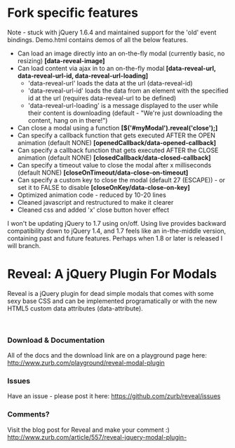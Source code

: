 <h1>Fork specific features</h1>
<p>Note - stuck with jQuery 1.6.4 and maintained support for the 'old' event bindings. Demo.html contains demos of all the below features.</p>
<ul>
  <li>Can load an image directly into an on-the-fly modal (currently basic, no resizing) <strong>[data-reveal-image]</strong></li>
  <li>Can load content via ajax in to an on-the-fly modal <strong>[data-reveal-url, data-reveal-url-id, data-reveal-url-loading]</strong>
    <ul>
      <li>'data-reveal-url' loads the data at the url (data-reveal-id)</li>
      <li>'data-reveal-url-id' loads the data from an element with the specified id at the url (requires data-reveal-url to be defined)</li>
      <li>'data-reveal-url-loading' is a message displayed to the user while their content is downloading (default - "We're just downloading the content, hang on in there!")</li>
    </ul>
  </li>
  <li>Can close a modal using a function <strong>[$('#myModal').reveal('close');]</strong></li>
  <li>Can specify a callback function that gets executed AFTER the OPEN animation (default NONE) <strong>[openedCallback/data-opened-callback]</strong></li>
  <li>Can specify a callback function that gets executed AFTER the CLOSE animation (default NONE) <strong>[closedCallback/data-closed-callback]</strong></li>
  <li>Can specify a timeout value to close the modal after x milliseconds (default NONE) <strong>[closeOnTimeout/data-close-on-timeout]</strong></li>
  <li>Can specify a custom key to close the modal (default 27 (ESCAPE)) - or set it to FALSE to disable <strong>[closeOnKey/data-close-on-key]</strong></li>
  <li>Optimized animation code - reduced by 10-20 lines</li>
  <li>Cleaned javascript and restructured to make it clearer</li>
  <li>Cleaned css and added 'x' close button hover effect</li>  
</ul>
<p>I won't be updating jQuery to 1.7 using on/off. Using live provides backward compatibility down to jQuery 1.4, and 1.7 feels like an in-the-middle version, containing past and future features. Perhaps when 1.8 or later is released I will branch.</p>
<h1>Reveal: A jQuery Plugin For Modals</h1>
<p>Reveal is a jQuery plugin for dead simple modals that comes with some sexy base CSS and can be implemented programatically or with the new HTML5 custom data attributes (data-attribute).</p><br />
<h3>Download & Documentation </h3>
<p>All of the docs and the download link are on a playground page here: <a href="http://www.zurb.com/playground/reveal-modal-plugin">http://www.zurb.com/playground/reveal-modal-plugin</a></p>

<h3>Issues</h3>
<p>Have an issue - please post it here: <a href="https://github.com/zurb/reveal/issues">https://github.com/zurb/reveal/issues</a></p>

<h3>Comments?</h3>
<p>Visit the blog post for Reveal and make your comment :) <a href="http://www.zurb.com/article/557/reveal-jquery-modal-plugin-">http://www.zurb.com/article/557/reveal-jquery-modal-plugin-</a></p>
